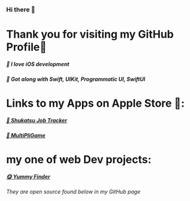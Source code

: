 ### Hi there 👋

# Thank you for visiting my GitHub Profile🥳
#####  I love iOS development
##### 🤝 Got along with Swift, UIKit, Programmatic UI, SwiftUI

# Links to my Apps on Apple Store :

##### [🔖 Shukatsu Job Tracker]
##### [🎲 MultiPliGame]

# my one of web Dev projects:
##### [😋 Yummy Finder]

###### _They are open source found below in my GitHub page_

[//]: # (These are reference links used in the body of this note and get stripped out when the markdown processor does its job. There is no need to format nicely because it shouldn't be seen. Thanks SO - http://stackoverflow.com/questions/4823468/store-comments-in-markdown-syntax)

   [🏫 Grokking the Coding Interview]: <https://www.educative.io/courses/grokking-the-coding-interview>
   [🔖 Shukatsu Job Tracker]: <https://apps.apple.com/de/app/shukatsu-job-tracker/id1622574153r>
   [🎲 MultiPliGame]: <https://apps.apple.com/de/app/multipligame/id1612961419>
   [😋 Yummy Finder]: <https://apps.apple.com/de/app/multipligame/id1612961419>
